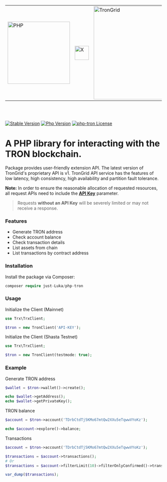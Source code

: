 <br>
<br>
<table>
  <tr>
    <td><img src="https://just-luka.github.io/php.svg" width="200" alt="PHP"></td>
    <td><img src="https://just-luka.github.io/x-mark-512.png" width="45" alt="X"></td>
    <td><img src="https://just-luka.github.io/trongrid.png" width="300" alt="TronGrid"></td>
  </tr>
</table>
<br>
<br>
<p>
  <a href="https://github.com/just-Luka/php-tron/releases"><img src="https://poser.pugx.org/just-Luka/php-tron/v/stable" alt="Stable Version"></a>
  <a href="https://www.php.net"><img src="https://img.shields.io/badge/php-%3E=8.2-8993be.svg?maxAge=2592000" alt="Php Version"></a>
  <a href="https://github.com/just-Luka/php-tron/blob/main/LICENSE"><img src="https://img.shields.io/github/license/just-Luka/php-tron.svg?maxAge=2592000" alt="php-tron License"></a>
</p>


# A PHP library for interacting with the TRON blockchain.

Package provides user-friendly extension API. The latest version of TronGrid's proprietary API is v1.
TronGrid API service has the features of low latency, high consistency, high availability and partition fault tolerance.

**Note:** In order to ensure the reasonable allocation of requested resources, all request APIs need to include the  [**API Key**](https://www.trongrid.io/dashboard/keys) parameter.  
> Requests **without an API Key** will be severely limited or may not receive a response.  

### Features
<ul>
    <li>Generate TRON address</li>
    <li>Check account balance</li>
    <li>Check transaction details</li>
    <li>List assets from chain</li>
    <li>List transactions by contract address</li>
</ul>

### Installation
Install the package via Composer:
``` php
composer require just-Luka/php-tron
```

### Usage

Initialize the Client (Mainnet)
``` php
use Trx\TrxClient;

$tron = new TronClient('API-KEY');
```

Initialize the Client (Shasta Testnet)
``` php
use Trx\TrxClient;

$tron = new TronClient(testmode: true);
```

### Example

Generate TRON address
``` php
$wallet = $tron->wallet()->create();

echo $wallet->getAddress();
echo $wallet->getPrivateKey();
```

TRON balance
``` php
$account = $tron->account('TDrbCtdTj5KMo67mtQw2XXu5eTqwwVYoKz');

echo $account->explore()->balance;
```

Transactions
``` php
$account = $tron->account('TDrbCtdTj5KMo67mtQw2XXu5eTqwwVYoKz');

$transactions = $account->transactions();
# Or
$transactions = $account->filterLimit(10)->filterOnlyConfirmed()->transactions(); # Apply filters

var_dump($transactions);
```

